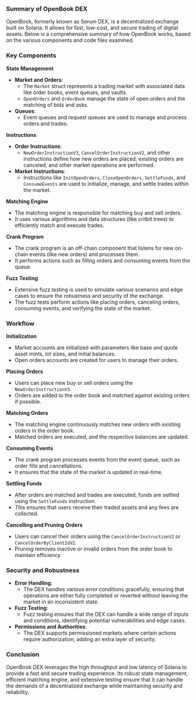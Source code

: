 ### Summary of OpenBook DEX

OpenBook, formerly known as Serum DEX, is a decentralized exchange built on Solana. It allows for fast, low-cost, and secure trading of digital assets. Below is a comprehensive summary of how OpenBook works, based on the various components and code files examined.

### Key Components

**State Management**
   - **Market and Orders**:
     - The `Market` struct represents a trading market with associated data like order books, event queues, and vaults.
     - `OpenOrders` and `OrderBook` manage the state of open orders and the matching of bids and asks.
   - **Queues**:
     - Event queues and request queues are used to manage and process orders and trades.

**Instructions**
   - **Order Instructions**:
     - `NewOrderInstructionV3`, `CancelOrderInstructionV2`, and other instructions define how new orders are placed, existing orders are canceled, and other market operations are performed.
   - **Market Instructions**:
     - Instructions like `InitOpenOrders`, `CloseOpenOrders`, `SettleFunds`, and `ConsumeEvents` are used to initialize, manage, and settle trades within the market.

**Matching Engine**
   - The matching engine is responsible for matching buy and sell orders.
   - It uses various algorithms and data structures (like critbit trees) to efficiently match and execute trades.

**Crank Program**
   - The crank program is an off-chain component that listens for new on-chain events (like new orders) and processes them.
   - It performs actions such as filling orders and consuming events from the queue.

**Fuzz Testing**
   - Extensive fuzz testing is used to simulate various scenarios and edge cases to ensure the robustness and security of the exchange.
   - The fuzz tests perform actions like placing orders, canceling orders, consuming events, and verifying the state of the market.

### Workflow

**Initialization**
   - Market accounts are initialized with parameters like base and quote asset mints, lot sizes, and initial balances.
   - Open orders accounts are created for users to manage their orders.

**Placing Orders**
   - Users can place new buy or sell orders using the `NewOrderInstructionV3`.
   - Orders are added to the order book and matched against existing orders if possible.

**Matching Orders**
   - The matching engine continuously matches new orders with existing orders in the order book.
   - Matched orders are executed, and the respective balances are updated.

**Consuming Events**
   - The crank program processes events from the event queue, such as order fills and cancellations.
   - It ensures that the state of the market is updated in real-time.

**Settling Funds**
   - After orders are matched and trades are executed, funds are settled using the `SettleFunds` instruction.
   - This ensures that users receive their traded assets and any fees are collected.

**Cancelling and Pruning Orders**
   - Users can cancel their orders using the `CancelOrderInstructionV2` or `CancelOrderByClientIdV2`.
   - Pruning removes inactive or invalid orders from the order book to maintain efficiency.

### Security and Robustness

- **Error Handling**:
  - The DEX handles various error conditions gracefully, ensuring that operations are either fully completed or reverted without leaving the market in an inconsistent state.
- **Fuzz Testing**:
  - Fuzz testing ensures that the DEX can handle a wide range of inputs and conditions, identifying potential vulnerabilities and edge cases.
- **Permissions and Authorities**:
  - The DEX supports permissioned markets where certain actions require authorization, adding an extra layer of security.

### Conclusion

OpenBook DEX leverages the high throughput and low latency of Solana to provide a fast and secure trading experience. Its robust state management, efficient matching engine, and extensive testing ensure that it can handle the demands of a decentralized exchange while maintaining security and reliability.
